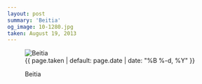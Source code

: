 ```yaml
---
layout: post
summary: 'Beitia'
og_image: 10-1280.jpg
taken: August 19, 2013
---
```


<figure class="post" data-src="{{ site.assets_url }}/{{ page.og_image }}">
<img alt="Beitia" sizes="(min-width: 700px) 50vw, calc(100vw - 2rem)" src="{{ site.assets_url }}/10-640.jpg" srcset="{{ site.assets_url }}/10-1280.jpg 1280w, {{ site.assets_url }}/10-960.jpg 960w, {{ site.assets_url }}/10-640.jpg 640w, {{ site.assets_url }}/10-320.jpg 320w"/>
<figcaption>
<time>{{ page.taken | default: page.date | date: "%B %-d, %Y" }}</time>
<p>Beitia</p>
</figcaption>
</figure>
